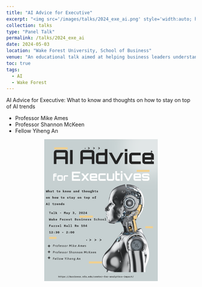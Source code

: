 ```yaml
---
title: "AI Advice for Executive"
excerpt: "<img src='/images/talks/2024_exe_ai.png' style='width:auto; height:auto;'>"
collection: talks
type: "Panel Talk"
permalink: /talks/2024_exe_ai
date: 2024-05-03
location: "Wake Forest University, School of Business"
venue: "An educational talk aimed at helping business leaders understand AI trends, co-hosted with Professors Mike Ames and Shannon McKeen"
toc: true
tags:
  - AI
  - Wake Forest
---
```


AI Advice for Executive: What to know and thoughts on how to stay on top of AI trends
- Professor Mike Ames
- Professor Shannon McKeen
- Fellow Yiheng An


<div align="center">
  <img src='/images/talks/2024_exe_ai.png' style='width:60%;' >
</div>
